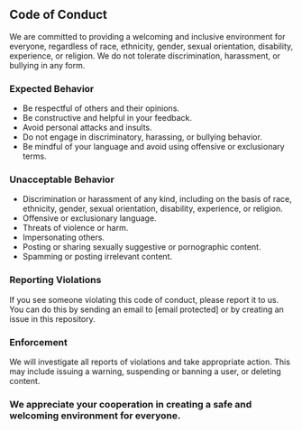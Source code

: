 ## Code of Conduct

We are committed to providing a welcoming and inclusive environment for everyone, regardless of race, ethnicity, gender, sexual orientation, disability, experience, or religion. We do not tolerate discrimination, harassment, or bullying in any form.

### Expected Behavior

* Be respectful of others and their opinions.
* Be constructive and helpful in your feedback.
* Avoid personal attacks and insults.
* Do not engage in discriminatory, harassing, or bullying behavior.
* Be mindful of your language and avoid using offensive or exclusionary terms.

### Unacceptable Behavior

* Discrimination or harassment of any kind, including on the basis of race, ethnicity, gender, sexual orientation, disability, experience, or religion.
* Offensive or exclusionary language.
* Threats of violence or harm.
* Impersonating others.
* Posting or sharing sexually suggestive or pornographic content.
* Spamming or posting irrelevant content.

### Reporting Violations

If you see someone violating this code of conduct, please report it to us. You can do this by sending an email to [email protected] or by creating an issue in this repository.

### Enforcement

We will investigate all reports of violations and take appropriate action. This may include issuing a warning, suspending or banning a user, or deleting content.

### We appreciate your cooperation in creating a safe and welcoming environment for everyone.
